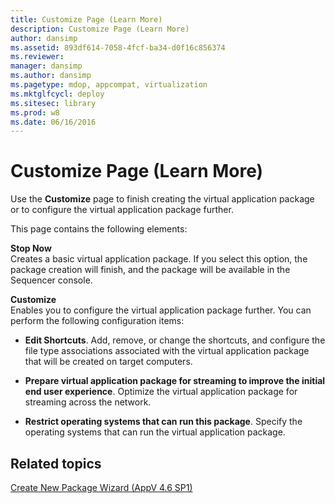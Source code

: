 ```yaml
---
title: Customize Page (Learn More)
description: Customize Page (Learn More)
author: dansimp
ms.assetid: 893df614-7058-4fcf-ba34-d0f16c856374
ms.reviewer: 
manager: dansimp
ms.author: dansimp
ms.pagetype: mdop, appcompat, virtualization
ms.mktglfcycl: deploy
ms.sitesec: library
ms.prod: w8
ms.date: 06/16/2016
---
```



# Customize Page (Learn More)


Use the **Customize** page to finish creating the virtual application package or to configure the virtual application package further.

This page contains the following elements:

<a href="" id="stop-now"></a>**Stop Now**  
Creates a basic virtual application package. If you select this option, the package creation will finish, and the package will be available in the Sequencer console.

<a href="" id="customize"></a>**Customize**  
Enables you to configure the virtual application package further. You can perform the following configuration items:

-   **Edit Shortcuts**. Add, remove, or change the shortcuts, and configure the file type associations associated with the virtual application package that will be created on target computers.

-   **Prepare virtual application package for streaming to improve the initial end user experience**. Optimize the virtual application package for streaming across the network.

-   **Restrict operating systems that can run this package**. Specify the operating systems that can run the virtual application package.

## Related topics


[Create New Package Wizard (AppV 4.6 SP1)](create-new-package-wizard---appv-46-sp1-.md)

 

 





